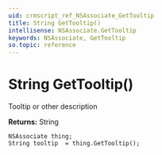```yaml
---
uid: crmscript_ref_NSAssociate_GetTooltip
title: String GetTooltip()
intellisense: NSAssociate.GetTooltip
keywords: NSAssociate, GetTooltip
so.topic: reference
---
```


# String GetTooltip()

Tooltip or other description

**Returns:** String

```crmscript
NSAssociate thing;
String tooltip  = thing.GetTooltip();
```

